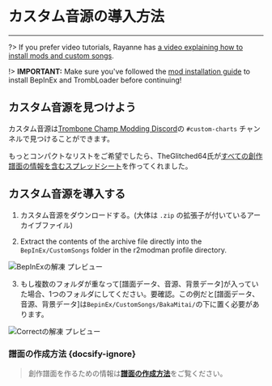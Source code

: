 # カスタム音源の導入方法
---
?> If you prefer video tutorials, Rayanne has [a video explaining how to install mods and custom songs](https://youtu.be/6msFI8Sz1UQ).

!> **IMPORTANT:** Make sure you've followed the [mod installation guide](installing-r2modman) to install BepInEx and TrombLoader before continuing!

## カスタム音源を見つけよう

カスタム音源は[Trombone Champ Modding Discord](https://discord.gg/KVzKRsbetJ)の `#custom-charts` チャンネルで見つけることができます。

もっとコンパクトなリストをご希望でしたら、TheGlitched64氏が[すべての創作譜面の情報を含むスプレッドシート](https://docs.google.com/spreadsheets/d/1xpoUnHdSJFqOQEK_637-HCECYtJsgK91oY4dRuDMtik/edit?usp=sharing)を作ってくれました。

## カスタム音源を導入する

1. カスタム音源をダウンロードする。(大体は `.zip` の拡張子が付いているアーカイブファイル)

2. Extract the contents of the archive file directly into the `BepInEx/CustomSongs` folder in the r2modman profile directory.

![BepInExの解凍 プレビュー](../docs/files/customsongextract.png)

3. もし複数のフォルダが重なって[譜面データ、音源、背景データ]が入っていた場合、1つのフォルダにしてください。要確認。この例だと[譜面データ、音源、背景データ]は`BepinEx/CustomSongs/BakaMitai/`の下に置く必要があります。

![Correctの解凍 プレビュー](../docs/files/customsongcorrect.png)

### 譜面の作成方法 {docsify-ignore}

> 創作譜面を作るための情報は[**譜面の作成方法**](creating-charts)をご覧ください。